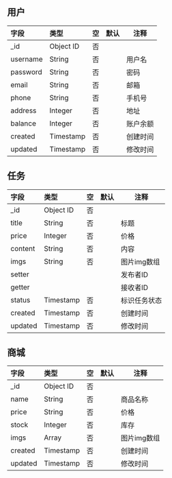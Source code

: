 ## 用户

| 字段     | 类型    | 空   | 默认 | 注释     |
| :------- | :------ | :--- | ---- | -------- |
| _id    | Object ID | 否   |      |  |
| username | String  | 否   |      | 用户名   |
| password | String  | 否   |      | 密码     |
| email    | String  | 否   |      | 邮箱     |
| phone    | String  | 否   |      | 手机号   |
| address    | Integer | 否   |      | 地址 |
| balance    | Integer | 否   |      | 账户余额 |
| created  | Timestamp | 否   |     | 创建时间 |
| updated  | Timestamp | 否   |     | 修改时间 |

## 任务
| 字段     | 类型    | 空   | 默认 | 注释     |
| :------- | :------ | :--- | ---- | -------- |
| _id    | Object ID | 否   |      |  |
| title | String  | 否   |      | 标题 |
| price | Integer | 否   |      | 价格   |
| content | String  | 否   |      | 内容 |
| imgs | String  | 否   |      | 图片img数组 |
| setter |  |  | | 发布者ID |
| getter |  |  | | 接收者ID |
| status  | Timestamp | 否   |     | 标识任务状态 |
| created  | Timestamp | 否   |     | 创建时间 |
| updated  | Timestamp | 否   |     | 修改时间 |

## 商城

| 字段     | 类型    | 空   | 默认 | 注释     |
| :------- | :------ | :--- | ---- | -------- |
| _id    | Object ID | 否   |      |  |
| name | String  | 否   |      | 商品名称 |
| price | String  | 否   |      | 价格   |
| stock | Integer | 否   |      | 库存 |
| imgs | Array | 否   |      | 图片img数组 |
| created  | Timestamp | 否   |     | 创建时间 |
| updated  | Timestamp | 否   |     | 修改时间 |